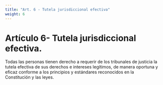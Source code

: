 ```yaml
---
title: "Art. 6 - Tutela jurisdiccional efectiva"
weight: 6
---
```


# Artículo 6- Tutela jurisdiccional efectiva.

Todas las personas tienen derecho a requerir de los tribunales de justicia la tutela efectiva de sus derechos e intereses legítimos, de manera oportuna y eficaz conforme a los principios y estándares reconocidos en la Constitución y las leyes.